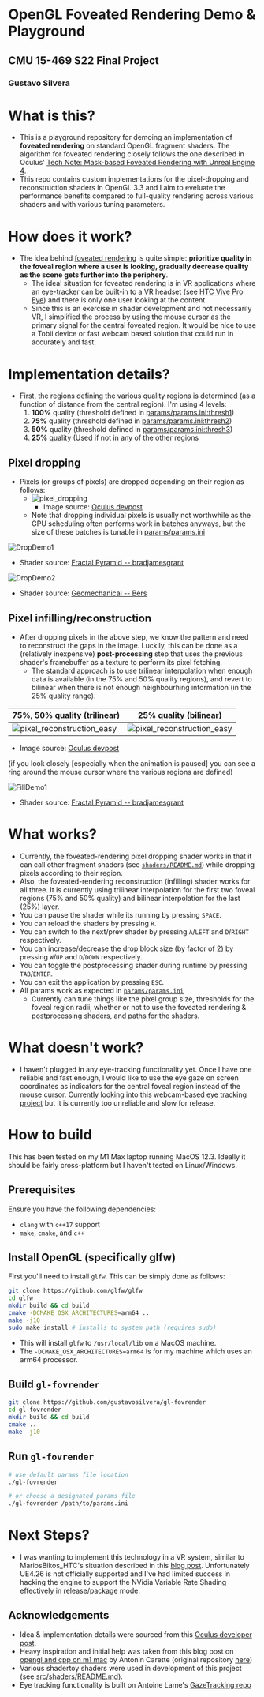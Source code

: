 # OpenGL Foveated Rendering Demo & Playground
## CMU 15-469 S22 Final Project
### Gustavo Silvera

# What is this?

- This is a playground repository for demoing an implementation of **foveated rendering** on standard OpenGL fragment shaders. The algorithm for foveated rendering closely follows the one described in Oculus' [Tech Note: Mask-based Foveated Rendering with Unreal Engine 4](https://developer.oculus.com/blog/tech-note-mask-based-foveated-rendering-with-unreal-engine-4-/).
- This repo contains custom implementations for the pixel-dropping and reconstruction shaders in OpenGL 3.3 and I aim to eveluate the performance benefits compared to full-quality rendering across various shaders and with various tuning parameters. 

# How does it work?
- The idea behind [foveated rendering](https://en.wikipedia.org/wiki/Foveated_rendering) is quite simple: **prioritize quality in the foveal region where a user is looking, gradually decrease quality as the scene gets further into the periphery**. 
    - The ideal situation for foveated rendering is in VR applications where an eye-tracker can be built-in to a VR headset (see [HTC Vive Pro Eye](https://www.vive.com/us/product/vive-pro-eye/overview/)) and there is only one user looking at the content. 
    - Since this is an exercise in shader development and not necessarily VR, I simplified the process by using the mouse cursor as the primary signal for the central foveated region. It would be nice to use a Tobii device or fast webcam based solution that could run in accurately and fast. 

# Implementation details?
- First, the regions defining the various quality regions is determined (as a function of distance from the central region). I'm using 4 levels:
    1. **100%** quality (threshold defined in [params/params.ini:thresh1](params/params.ini)) 
    2. **75%** quality (threshold defined in [params/params.ini:thresh2](params/params.ini))
    3. **50%** quality (threshold defined in [params/params.ini:thresh3](params/params.ini))
    4. **25%** quality (Used if not in any of the other regions
## Pixel dropping
- Pixels (or groups of pixels) are dropped depending on their region as follows:
    - ![pixel_dropping](docs/pixel_dropping.png)
        - Image source: [Oculus devpost](https://developer.oculus.com/blog/tech-note-mask-based-foveated-rendering-with-unreal-engine-4-/)
    - Note that dropping individual pixels is usually not worthwhile as the GPU scheduling often performs work in batches anyways, but the size of these batches is tunable in [params/params.ini](params/params.ini)

![DropDemo1](docs/drop_demo_1.gif)
- Shader source: [Fractal Pyramid -- bradjamesgrant](https://www.shadertoy.com/view/tsXBzS)

![DropDemo2](docs/drop_demo_2.gif)
- Shader source: [Geomechanical -- Bers](https://www.shadertoy.com/view/MdcXzn)

## Pixel infilling/reconstruction
- After dropping pixels in the above step, we know the pattern and need to reconstruct the gaps in the image. Luckily, this can be done as a (relatively inexpensive) **post-processing** step that uses the previous shader's framebuffer as a texture to perform its pixel fetching. 
    - The standard approach is to use trilinear interpolation when enough data is available (in the 75% and 50% quality regions), and revert to bilinear when there is not enough neighbourhing information (in the 25% quality range).

| 75%, 50% quality (trilinear) | 25% quality (bilinear) |
| --- | --- |
| ![pixel_reconstruction_easy](docs/pixel_reconstruction_trilinear.png) | ![pixel_reconstruction_easy](docs/pixel_reconstruction_bilinear.png) |
- Image source: [Oculus devpost](https://developer.oculus.com/blog/tech-note-mask-based-foveated-rendering-with-unreal-engine-4-/)


(if you look closely [especially when the animation is paused] you can see a ring around the mouse cursor where the various regions are defined)

![FillDemo1](docs/fill_demo_1.gif)
- Shader source: [Fractal Pyramid -- bradjamesgrant](https://www.shadertoy.com/view/tsXBzS)


# What works?

- Currently, the foveated-rendering pixel dropping shader works in that it can call other fragment shaders (see [`shaders/README.md`](src/shaders/README.md)) while dropping pixels according to their region.
- Also, the foveated-rendering reconstruction (infilling) shader works for all three. It is currently using trilinear interpolation for the first two foveal regions (75% and 50% quality) and bilinear interpolation for the last (25%) layer.
- You can pause the shader while its running by pressing `SPACE`.
- You can reload the shaders by pressing `R`.
- You can switch to the next/prev shader by pressing `A`/`LEFT` and `D`/`RIGHT` respectively.
- You can increase/decrease the drop block size (by factor of 2) by pressing `W`/`UP` and `D`/`DOWN` respectively.
- You can toggle the postprocessing shader during runtime by pressing `TAB`/`ENTER`.
- You can exit the application by pressing `ESC`.
- All params work as expected in [`params/params.ini`](params/params.ini)
    - Currently can tune things like the pixel group size, thresholds for the foveal region radii, whether or not to use the foveated rendering & postprocessing shaders, and paths for the shaders.


# What doesn't work?

- I haven't plugged in any eye-tracking functionality yet. Once I have one reliable and fast enough, I would like to use the eye gaze on screen coordinates as indicators for the central foveal region instead of the mouse cursor. Currently looking into this [webcam-based eye tracking project](https://github.com/antoinelame/GazeTracking) but it is currently too unreliable and slow for release.


# How to build
This has been tested on my M1 Max laptop running MacOS 12.3. Ideally it should be fairly cross-platform but I haven't tested on Linux/Windows. 

## Prerequisites
Ensure you have the following dependencies:
- `clang` with `c++17` support
- `make`, `cmake`, and `c++`

## Install OpenGL (specifically glfw)
First you'll need to install `glfw`. This can be simply done as follows:
```bash
git clone https://github.com/glfw/glfw
cd glfw
mkdir build && cd build
cmake -DCMAKE_OSX_ARCHITECTURES=arm64 ..
make -j10
sudo make install # installs to system path (requires sudo)
```
- This will install `glfw` to `/usr/local/lib` on a MacOS machine. 
- The `-DCMAKE_OSX_ARCHITECTURES=arm64` is for my machine which uses an arm64 processor.


## Build `gl-fovrender`
```bash
git clone https://github.com/gustavosilvera/gl-fovrender
cd gl-fovrender
mkdir build && cd build
cmake ..
make -j10
```

## Run `gl-fovrender`
```bash
# use default params file location
./gl-fovrender 

# or choose a designated params file
./gl-fovrender /path/to/params.ini
```

# Next Steps?
- I was wanting to implement this technology in a VR system, similar to MariosBikos_HTC's situation described in this [blog post](https://mariosbikos.com/vive-unreal-foveated-rendering/). Unfortunately UE4.26 is not officially supported and I've had limited success in hacking the engine to support the NVidia Variable Rate Shading effectively in release/package mode.

## Acknowledgements
- Idea & implementation details were sourced from this [Oculus developer post](https://developer.oculus.com/blog/tech-note-mask-based-foveated-rendering-with-unreal-engine-4-/).
- Heavy inspiration and initial help was taken from this blog post on [opengl and cpp on m1 mac](https://carette.xyz/posts/opengl_and_cpp_on_m1_mac/) by Antonin Carette (original repository [here](https://github.com/k0pernicus/opengl-explorer))
- Various shadertoy shaders were used in development of this project (see [src/shaders/README.md](src/shaders/README.md)).
- Eye tracking functionality is built on Antoine Lame's [GazeTracking repo](https://github.com/antoinelame/GazeTracking)